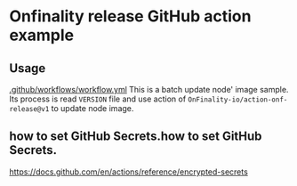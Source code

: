# Onfinality release GitHub action example

## Usage
[.github/workflows/workflow.yml](https://github.com/OnFinality-io/action-onf-release-sample/blob/master/.github/workflows/workflow.yml "workflow.yml") 
This is a batch update node' image sample. Its process is read `VERSION` file and use action of `OnFinality-io/action-onf-release@v1` to update node image.


## how to set GitHub Secrets.how to set GitHub Secrets. 
https://docs.github.com/en/actions/reference/encrypted-secrets
